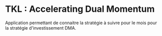 # TKL : Accelerating Dual Momentum
Application permettant de connaitre la stratégie à suivre pour le mois pour la stratégie d'investissement DMA.
